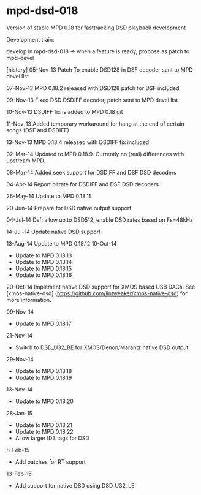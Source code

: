 mpd-dsd-018
===========

Version of stable MPD 0.18 for fasttracking DSD playback development

Development train:

develop in mpd-dsd-018 -> when a feature is ready, propose as patch to mpd-devel 

[history]
05-Nov-13 Patch To enable DSD128 in DSF decoder sent to MPD devel list

07-Nov-13 MPD 0.18.2 released with DSD128 patch for DSF included

09-Nov-13 Fixed DSD DSDIFF decoder, patch sent to MPD devel list

10-Nov-13 DSDIFF fix is added to MPD 0.18 git

11-Nov-13 Added temporary workaround for hang at the end of certain songs (DSF
and DSDIFF)

13-Nov-13 MPD 0.18.4 released with DSDIFF fix included

02-Mar-14 Updated to MPD 0.18.9. Currently no (real) differences with upstream
	  MPD.

08-Mar-14 Added seek support for DSDIFF and DSF DSD decoders

04-Apr-14 Report bitrate for DSDIFF and DSF DSD decoders

26-May-14 Update to MPD 0.18.11

20-Jun-14 Prepare for DSD native output support

04-Jul-14 Dsf: allow up to DSD512, enable DSD rates based on Fs=48kHz

14-Jul-14 Update native DSD support

13-Aug-14 Update to MPD 0.18.12
10-Oct-14
- Update to MPD 0.18.13
- Update to MPD 0.18.14
- Update to MPD 0.18.15
- Update to MPD 0.18.16

20-Oct-14 Implement native DSD support for XMOS based USB DACs.
	See [xmos-native-dsd] (https://github.com/lintweaker/xmos-native-dsd) for more
	information.

09-Nov-14
- Update to MPD 0.18.17

21-Nov-14
- Switch to DSD_U32_BE for XMOS/Denon/Marantz native DSD output

29-Nov-14
- Update to MPD 0.18.18
- Update to MPD 0.18.19

13-Nov-14
- Update to MPD 0.18.20

28-Jan-15
- Update to MPD 0.18.21
- Update to MPD 0.18.22
- Allow larger ID3 tags for DSD

8-Feb-15
- Add patches for RT support

13-Feb-15
- Add support for native DSD using DSD_U32_LE

